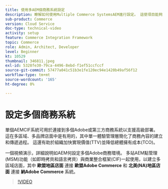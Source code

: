 ```yaml
---
title: 使用多AEM個商務系統設定
description: 瞭解如何使用Multiple Commerce SystemsAEM進行設定。 這使項目能夠支援與多品牌、多區域店面的多Adobe或第三方商務後台連接的單一體驗管理層。
sub-product: Commerce
version: Cloud Service
doc-type: technical-video
activity: setup
feature: Commerce Integration Framework
topic: Commerce
role: Admin, Architect, Developer
level: Beginner
kt: 10529
thumbnail: 346811.jpeg
exl-id: 5328fe30-79ca-4496-8ebd-f1ef51ccfccf
source-git-commit: 57477a041c51b3e1fe120ec94e1420b49af56f12
workflow-type: tm+mt
source-wordcount: '165'
ht-degree: 0%

---
```


# 設定多個商務系統

單個AEMCIF系統可用於連接到多個Adobe或第三方商務系統以支援高級部署。 這在多區域、多品牌店面中是有用的，其中單一體驗管理層簡化了商務內容的建立和傳遞過程。 這還有助於組織加快實現價值(TTV)並降低總體擁有成本(TCO)。

一個視頻演示，詳細說明如AEM何設定多個Adobe商務環境。 多站AEM點管理(MSM)功能（如即時拷貝和語言拷貝）與商業整合框架(CIF)一起使用，以建立多區域店面，其中 __歐盟地區店面__ 連接 __歐盟Adobe Commerce__ 和 __北美(NA)地區店面__ 連接 __納Adobe Commerce__ 系統。

>[!VIDEO](https://video.tv.adobe.com/v/346811/?quality=12&learn=on)
